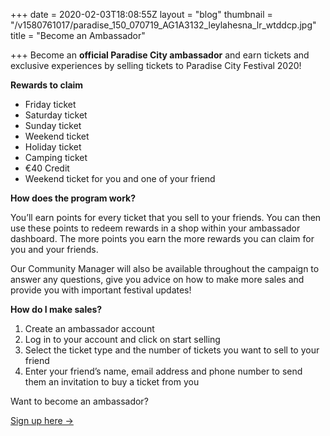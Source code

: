 +++
date = 2020-02-03T18:08:55Z
layout = "blog"
thumbnail = "/v1580761017/paradise_150_070719_AG1A3132_leylahesna_lr_wtddcp.jpg"
title = "Become an Ambassador"

+++
Become an **official Paradise City ambassador** and earn tickets and exclusive experiences by selling tickets to Paradise City Festival 2020!

**Rewards to claim**

* Friday ticket
* Saturday ticket
* Sunday ticket
* Weekend ticket
* Holiday ticket
* Camping ticket
* €40 Credit
* Weekend ticket for you and one of your friend

**How does the program work?**

You’ll earn points for every ticket that you sell to your friends. You can then use these points to redeem rewards in a shop within your ambassador dashboard. The more points you earn the more rewards you can claim for you and your friends.

Our Community Manager will also be available throughout the campaign to answer any questions, give you advice on how to make more sales and provide you with important festival updates!

**How do I make sales?**

1. Create an ambassador account
2. Log in to your account and click on start selling
3. Select the ticket type and the number of tickets you want to sell to your friend
4. Enter your friend’s name, email address and phone number to send them an invitation to buy a ticket from you

Want to become an ambassador?

<a class="w-button btcta rev" href="https://bit.ly/2B3Fk3X" target="_blank">Sign up here →</a>

<br><br><br>